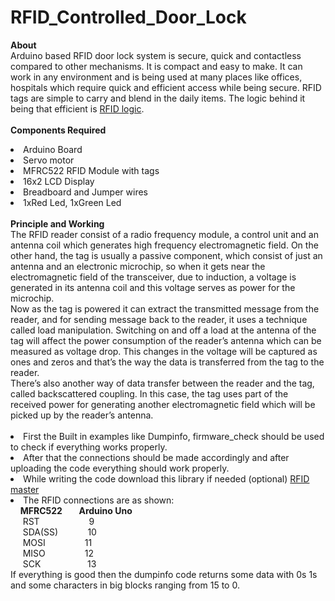 # RFID_Controlled_Door_Lock
<b> About</b><br>
   Arduino based RFID door lock system is secure, quick and contactless compared to other mechanisms. It is compact and
   easy to make. It can work in any environment and is being used at many places like offices, hospitals which require quick and efficient access while being secure.
   RFID tags are simple to carry and blend in the daily items. The logic behind it being that efficient is 
   <a href="https://github.com/Ruthvik-1411/RFID_Controlled_Door_Lock/blob/main/RFID%20logic.jpg">RFID logic</a>.<br><br>
<b> Components Required</b>
 <li> Arduino Board<br>
 <li> Servo motor
 <li> MFRC522 RFID Module with tags
 <li> 16x2 LCD Display
 <li> Breadboard and Jumper wires
 <li> 1xRed Led, 1xGreen Led<br><br>
    <b> Principle and Working</b><br>
    The RFID reader consist of a radio frequency module, a control unit and an antenna coil which generates high frequency electromagnetic field. On the other hand, the tag is usually a passive component, which consist of just an antenna and an electronic microchip, so when it gets near the electromagnetic field of the transceiver, due to induction, a voltage is generated in its antenna coil and this voltage serves as power for the microchip.<br>Now as the tag is powered it can extract the transmitted message from the reader, and for sending message back to the reader, it uses a technique called load manipulation. Switching on and off a load at the antenna of the tag will affect the power consumption of the reader’s antenna which can be measured as voltage drop. This changes in the voltage will be captured as ones and zeros and that’s the way the data is transferred from the tag to the reader.<br>There’s also another way of data transfer between the reader and the tag, called backscattered coupling. In this case, the tag uses part of the received power for generating another electromagnetic field which will be picked up by the reader’s antenna.<br><br>
    
<li>First the Built in examples like Dumpinfo, firmware_check should be used to check if everything works properly.<br>
<li>After that the connections should be made accordingly and after uploading the code everything should work properly.
<li>While writing the code download this library if needed (optional) <a href="https://codeload.github.com/miguelbalboa/rfid/zip/refs/heads/master">RFID master</a>
<li>The RFID connections are as shown:<br>
   &nbsp;&nbsp;&nbsp;&nbsp;<b>MFRC522&nbsp;&nbsp;&nbsp;&nbsp;&nbsp;&nbsp;&nbsp;&nbsp;Arduino Uno</b><br>
   &nbsp;&nbsp;&nbsp;&nbsp;&nbsp;RST &nbsp;&nbsp;&nbsp;&nbsp;&nbsp;&nbsp;&nbsp;&nbsp;&nbsp;&nbsp;&nbsp;&nbsp;&nbsp;&nbsp;&nbsp;&nbsp;&nbsp;&nbsp;&nbsp;9<br>
   &nbsp;&nbsp;&nbsp;&nbsp;&nbsp;SDA(SS)&nbsp;&nbsp;&nbsp;&nbsp;&nbsp;&nbsp;&nbsp;&nbsp;&nbsp;&nbsp;&nbsp;&nbsp;10<br>
   &nbsp;&nbsp;&nbsp;&nbsp;&nbsp;MOSI&nbsp;&nbsp;&nbsp;&nbsp;&nbsp;&nbsp;&nbsp;&nbsp;&nbsp;&nbsp;&nbsp;&nbsp;&nbsp;&nbsp;&nbsp;&nbsp;11<br>
   &nbsp;&nbsp;&nbsp;&nbsp;&nbsp;MISO&nbsp;&nbsp;&nbsp;&nbsp;&nbsp;&nbsp;&nbsp;&nbsp;&nbsp;&nbsp;&nbsp;&nbsp;&nbsp;&nbsp;&nbsp;&nbsp;12<br>
   &nbsp;&nbsp;&nbsp;&nbsp;&nbsp;SCK&nbsp;&nbsp;&nbsp;&nbsp;&nbsp;&nbsp;&nbsp;&nbsp;&nbsp;&nbsp;&nbsp;&nbsp;&nbsp;&nbsp;&nbsp;&nbsp;&nbsp;&nbsp;&nbsp;13<br>
If everything is good then the dumpinfo code returns some data with 0s 1s and some characters in big blocks ranging from 15 to 0.<br>

   
